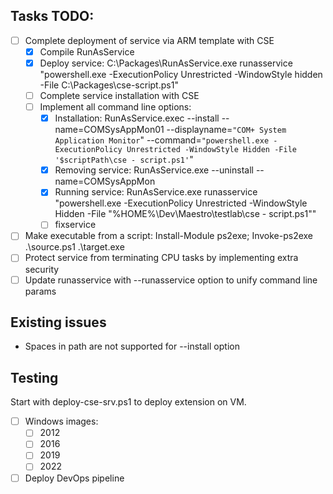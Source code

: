 ## Tasks TODO:
- [ ] Complete deployment of service via ARM template with CSE
    - [x] Compile RunAsService
    - [x] Deploy service: C:\Packages\RunAsService.exe runasservice "powershell.exe -ExecutionPolicy Unrestricted -WindowStyle hidden -File C:\Packages\cse-script.ps1"
    - [ ] Complete service installation with CSE
    - [ ] Implement all command line options:
      - [x] Installation: RunAsService.exec --install --name=COMSysAppMon01 --displayname=`"COM+ System Application Monitor`" --command=`"powershell.exe -ExecutionPolicy Unrestricted -WindowStyle Hidden -File '$scriptPath\cse - script.ps1'`"
      - [x] Removing service: RunAsService.exe --uninstall --name=COMSysAppMon
      - [x] Running service: RunAsService.exe runasservice "powershell.exe -ExecutionPolicy Unrestricted -WindowStyle Hidden -File "%HOME%\Dev\Maestro\testlab\cse - script.ps1\""
      - [ ] fixservice
- [ ] Make executable from a script: Install-Module ps2exe; Invoke-ps2exe .\source.ps1 .\target.exe
- [ ] Protect service from terminating CPU tasks by implementing extra security
- [ ] Update runasservice with --runasservice option to unify command line params

## Existing issues
- Spaces in path are not supported for --install option 

## Testing
Start with deploy-cse-srv.ps1 to deploy extension on VM.

- [ ] Windows images:
  - [ ] 2012
  - [ ] 2016
  - [ ] 2019
  - [ ] 2022
- [ ] Deploy DevOps pipeline